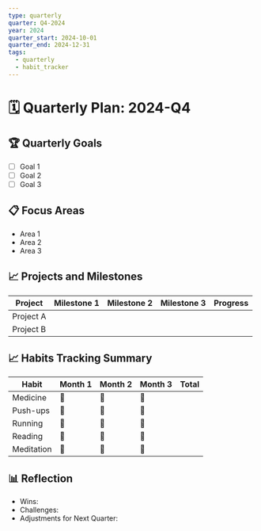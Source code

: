 ```yaml
---
type: quarterly
quarter: Q4-2024
year: 2024
quarter_start: 2024-10-01
quarter_end: 2024-12-31
tags:
  - quarterly
  - habit_tracker
---
```

# 🗓 Quarterly Plan: 2024-Q4

## 🏆 Quarterly Goals
- [ ] Goal 1
- [ ] Goal 2
- [ ] Goal 3

## 📋 Focus Areas
- Area 1
- Area 2
- Area 3

## 📈 Projects and Milestones
| Project            | Milestone 1 | Milestone 2 | Milestone 3 | Progress |
|--------------------|-------------|-------------|-------------|----------|
| Project A          |             |             |             |          |
| Project B          |             |             |             |          |

## 📈 Habits Tracking Summary
| Habit              | Month 1 | Month 2 | Month 3 | Total |
|--------------------|---------|---------|---------|-------|
| Medicine           | 🙌       | 🙌       | 🙌       |       |
| Push-ups           | 💩       | 💩       | 💩       |       |
| Running            | 💩       | 💩       | 💩       |       |
| Reading            | 💩       | 💩       | 💩       |       |
| Meditation         | 💩       | 💩       | 💩       |       |

## 📊 Reflection
- Wins:
- Challenges:
- Adjustments for Next Quarter:
